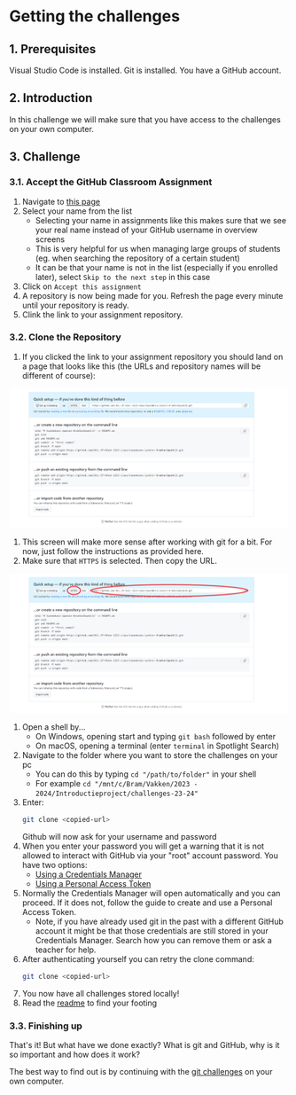 # Getting the challenges

## 1. Prerequisites

Visual Studio Code is installed.
Git is installed.
You have a GitHub account.

## 2. Introduction

In this challenge we will make sure that you have access to the challenges on your own computer.

## 3. Challenge

### 3.1. Accept the GitHub Classroom Assignment

1. Navigate to <a href="link toevoegen" target="_blank">this page</a>
1. Select your name from the list
    * Selecting your name in assignments like this makes sure that we see your real name instead of your GitHub username in overview screens
    * This is very helpful for us when managing large groups of students (eg. when searching the repository of a certain student)
    * It can be that your name is not in the list (especially if you enrolled later), select `Skip to the next step` in this case
1. Click on `Accept this assignment`
1. A repository is now being made for you. Refresh the page every minute until your repository is ready.
1. Clink the link to your assignment repository.

### 3.2. Clone the Repository

1. If you clicked the link to your assignment repository you should land on a page that looks like this (the URLs and repository names will be different of course):

<a href="./cloning-a-repository.png" target="_blank">
    <img src="./cloning-a-repository.png">
</a>

1. This screen will make more sense after working with git for a bit. For now, just follow the instructions as provided here.
1. Make sure that `HTTPS` is selected. Then copy the URL.

<a href="./cloning-a-repository-2.png" target="_blank">
    <img src="./cloning-a-repository-2.png">
</a>

1. Open a shell by...
     * On Windows, opening start and typing `git bash` followed by enter
     * On macOS, opening a terminal (enter `terminal` in Spotlight Search)
1. Navigate to the folder where you want to store the challenges on your pc
     * You can do this by typing `cd "/path/to/folder"` in your shell
     * For example `cd "/mnt/c/Bram/Vakken/2023 - 2024/Introductieproject/challenges-23-24"`
1. Enter:
   ```bash
   git clone <copied-url>
   ```
   Github will now ask for your username and password
1. When you enter your password you will get a warning that it is not allowed to interact with GitHub via your "root" account password. You have two options:
     * [Using a Credentials Manager](https://docs.github.com/en/get-started/getting-started-with-git/caching-your-github-credentials-in-git#git-credential-manager)
     * [Using a Personal Access Token](https://docs.github.com/en/authentication/keeping-your-account-and-data-secure/managing-your-personal-access-tokens#creating-a-personal-access-token-classic)
1. Normally the Credentials Manager will open automatically and you can proceed. If it does not, follow the guide to create and use a Personal Access Token.
     * Note, if you have already used git in the past with a different GitHub account it might be that those credentials are still stored in your Credentials Manager. Search how you can remove them or ask a teacher for help.
1. After authenticating yourself you can retry the clone command:
   ```bash
   git clone <copied-url>
   ```
1. You now have all challenges stored locally!
1. Read the [readme](./../../README.md) to find your footing

### 3.3. Finishing up

That's it! But what have we done exactly? What is git and GitHub, why is it so important and how does it work?

The best way to find out is by continuing with the [git challenges](./../../git-challenges/01-basics/git-basics.md) on your own computer.